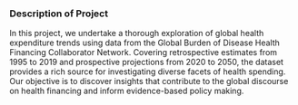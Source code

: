 ### Description of Project

In this project, we undertake a thorough exploration of global health expenditure trends using data from the Global Burden of Disease Health Financing Collaborator Network. Covering retrospective estimates from 1995 to 2019 and prospective projections from 2020 to 2050, the dataset provides a rich source for investigating diverse facets of health spending. Our objective is to discover insights that contribute to the global discourse on health financing and inform evidence-based policy making.
